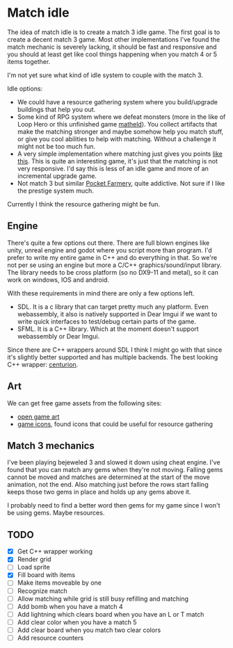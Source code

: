 # Match idle

The idea of match idle is to create a match 3 idle game. 
The first goal is to create a decent match 3 game. 
Most other implementations I've found the match mechanic is severely lacking, it should be fast and responsive and you should at least get like cool things happening when you match 4 or 5 items together. 

I'm not yet sure what kind of idle system to couple with the match 3.  

Idle options:
 - We could have a resource gathering system where you build/upgrade buildings that help you out.
 - Some kind of RPG system where we defeat monsters
   (more in the like of Loop Hero or this unfinished game [matheld](https://www.reddit.com/r/incremental_games/comments/9qe3t2/pc_mathel_idle_an_idle_game_with_match_3_system/)).
   You collect artifacts that make the matching stronger and maybe somehow help you match stuff, or give you cool abilities to help with matching. Without a challenge it might not be too much fun. 
 - A very simple implementation where matching just gives you points [like this](https://www.kongregate.com/games/dlpl/idle-match-world). 
   This is quite an interesting game, it's just that the matching is not very responsive. I'd say this is less of an idle game and more of an incremental upgrade game.
 - Not match 3 but similar [Pocket Farmery](https://www.reddit.com/r/incremental_games/comments/6881l7/pocket_farmery_combination_of_match_3_and/), quite addictive. 
 Not sure if I like the prestige system much.

Currently I think the resource gathering might be fun. 


## Engine

There's quite a few options out there. 
There are full blown engines like unity, unreal engine and godot where you script more than program. 
I'd prefer to write my entire game in C++ and do everything in that.
So we're not per se using an engine but more a C/C++ graphics/sound/input library.
The library needs to be cross platform (so no DX9-11 and metal), so it can work on windows, IOS and android. 

With these requirements in mind there are only a few options left.
 - SDL. It is a c library that can target pretty much any platform.
 Even webassembly, it also is natively supported in Dear Imgui if we want to write quick interfaces to test/debug certain parts of the game.
 - SFML. It is a C++ library.
 Which at the moment doesn't support webassembly or Dear Imgui.

Since there are C++ wrappers around SDL I think I might go with that since it's slightly better supported and has multiple backends.
The best looking C++ wrapper: [centurion](https://github.com/albin-johansson/centurion).

## Art

We can get free game assets from the following sites:
 - [open game art](https://opengameart.org/)
 - [game icons](https://game-icons.net/tags/catan.html), found icons that could be useful for resource gathering

## Match 3 mechanics

I've been playing bejeweled 3 and slowed it down using cheat engine. I've found that you can match any gems when they're not moving. Falling gems cannot be moved and matches are determined at the start of the move animation, not the end. Also matching just before the rows start falling keeps those two gems in place and holds up any gems above it.

I probably need to find a better word then gems for my game since I won't be using gems. Maybe resources.

## TODO

- [x] Get C++ wrapper working
- [x] Render grid
- [ ] Load sprite
- [x] Fill board with items
- [ ] Make items moveable by one
- [ ] Recognize match 
- [ ] Allow matching while grid is still busy refilling and matching
- [ ] Add bomb when you have a match 4
- [ ] Add lightning which clears board when you have an L or T match
- [ ] Add clear color when you have a match 5
- [ ] Add clear board when you match two clear colors
- [ ] Add resource counters